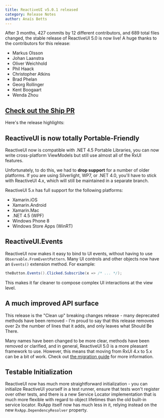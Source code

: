 ```yaml
---
title: ReactiveUI v5.0.1 released
category: Release Notes
author: Anaïs Betts
---
```


After 3 months, 427 commits by 12 different contributors, and 689 total files changed, the stable release of ReactiveUI 5.0 is now live! A huge thanks to the contributors for this release:
- Markus Olsson
- Johan Laanstra
- Oliver Weichhold
- Phil Haack
- Christopher Atkins
- Brad Phelan
- Georg Rollinger
- Kent Boogaart
- Wenda Zhou

## [Check out the Ship PR](https://github.com/reactiveui/ReactiveUI/pull/219)

Here's the release highlights:

## ReactiveUI is now totally Portable-Friendly

ReactiveUI now is compatible with .NET 4.5 Portable Libraries, you can now write cross-platform ViewModels but still use almost all of the RxUI features. 

Unfortunately, to do this, we had to **drop support** for a number of older platforms. If you are using Silverlight, WP7, or .NET 4.0, you'll have to stick with ReactiveUI 4.x, which will still be maintained in a separate branch. 

ReactiveUI 5.x has full support for the following platforms:
- Xamarin.iOS
- Xamarin.Android
- Xamarin.Mac
- .NET 4.5 (WPF)
- Windows Phone 8
- Windows Store Apps (WinRT)

## ReactiveUI.Events

ReactiveUI now makes it easy to bind to UI events, without having to use `Observable.FromEventPattern`. Many UI controls and other objects now have an `Events()` extension method. For example:

``` cs
theButton.Events().Clicked.Subscribe(x => /* ... */);
```

This makes it far cleaner to compose complex UI interactions at the view level.

## A much improved API surface

This release is the "Clean up" breaking changes release - many deprecated methods have been removed - I'm proud to say that this release removes over 2x the number of lines that it adds, and only leaves what Should Be There. 

Many names have been changed to be more clear, methods have been removed or clarified, and in general, ReactiveUI 5.0 is a more pleasant framework to use. However, this means that moving from RxUI 4.x to 5.x can be a bit of work. Check out [the migration guide](https://github.com/reactiveui/ReactiveUI/blob/master/docs/migrating-from-rxui4.md) for more information. 

## Testable Initialization

ReactiveUI now has much more straightforward initialization - you can initialize ReactiveUI yourself in a test runner, ensure that tests won't register over other tests, and there is a new Service Locator implementation that is much more flexible with regard to object lifetimes than the old built-in service locator. RxApp itself now has much less in it, relying instead on the new `RxApp.DependencyResolver` property. 
